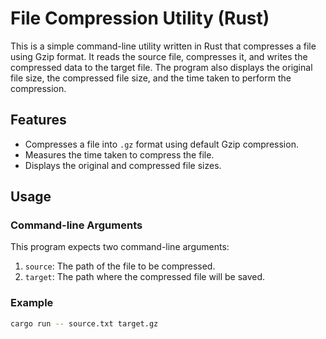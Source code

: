# File Compression Utility (Rust)

This is a simple command-line utility written in Rust that compresses a file using Gzip format. It reads the source file, compresses it, and writes the compressed data to the target file. The program also displays the original file size, the compressed file size, and the time taken to perform the compression.

## Features
- Compresses a file into `.gz` format using default Gzip compression.
- Measures the time taken to compress the file.
- Displays the original and compressed file sizes.

## Usage

### Command-line Arguments

This program expects two command-line arguments:
1. `source`: The path of the file to be compressed.
2. `target`: The path where the compressed file will be saved.

### Example

```bash
cargo run -- source.txt target.gz

